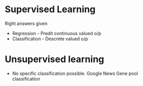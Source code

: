 # Supervised Learning

Right answers given

* Regression - Predit continuous valued o/p
* Classification - Descrete valued o/p

# Unsupervised learning

* No specific classification possible. 
  Google News
  Gene pool classification

